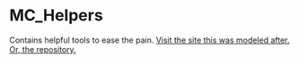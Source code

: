 # MC_Helpers
Contains helpful tools to ease the pain.
[Visit the site this was modeled after.](http://notwoods.github.io/minecraft-tools/)
[Or, the repository.](https://github.com/NotWoods/minecraft-tools)

